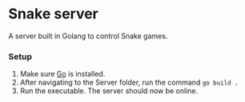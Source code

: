 # Snake server

A server built in Golang to control Snake games.

### Setup

1. Make sure [Go](https://golang.org/) is installed.
2. After navigating to the Server folder, run the command `go build .`
3. Run the executable. The server should now be online.
